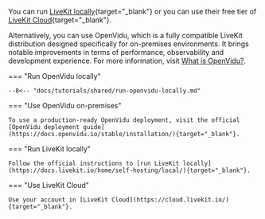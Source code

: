 You can run [LiveKit locally](https://docs.livekit.io/home/self-hosting/local/){target="\_blank"} or you can use their free tier of [LiveKit Cloud](https://cloud.livekit.io/){target="\_blank"}.

Alternatively, you can use OpenVidu, which is a fully compatible LiveKit distribution designed specifically for on-premises environments. It brings notable improvements in terms of performance, observability and development experience. For more information, visit [What is OpenVidu?](/about-openvidu/).

=== "Run OpenVidu locally"

    --8<-- "docs/tutorials/shared/run-openvidu-locally.md"

=== "Use OpenVidu on-premises"

    To use a production-ready OpenVidu deployment, visit the official [OpenVidu deployment guide](https://docs.openvidu.io/stable/installation/){target="_blank"}.

=== "Run LiveKit locally"

    Follow the official instructions to [run LiveKit locally](https://docs.livekit.io/home/self-hosting/local/){target="_blank"}.

=== "Use LiveKit Cloud"

    Use your account in [LiveKit Cloud](https://cloud.livekit.io/){target="_blank"}.

